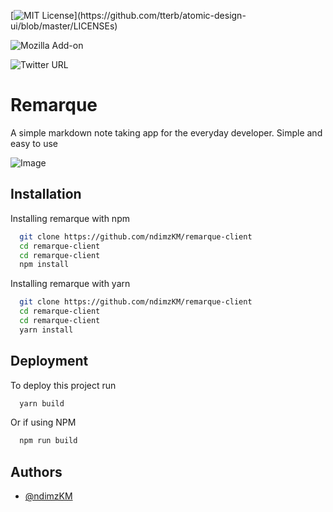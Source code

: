 
[![MIT License](https://img.shields.io/apm/l/atomic-design-ui.svg?)](https://github.com/tterb/atomic-design-ui/blob/master/LICENSEs)

![Mozilla Add-on](https://img.shields.io/amo/v/d?label=remarque)

![Twitter URL](https://img.shields.io/twitter/url?label=Twitter&style=social&url=https%3A%2F%2Ftwitter.com%2Falieundimz)

# Remarque

A simple markdown note taking app for the everyday developer. Simple and easy to use



![Image](https://github.com/ndimzKM/remarque-client/raw/main/src/assets/mockup.png) 
## Installation

Installing remarque with npm

```bash
  git clone https://github.com/ndimzKM/remarque-client
  cd remarque-client
  cd remarque-client
  npm install
```

Installing remarque with yarn

```bash
  git clone https://github.com/ndimzKM/remarque-client
  cd remarque-client
  cd remarque-client
  yarn install
```
    
## Deployment

To deploy this project run

```bash
  yarn build
```
Or if using NPM
```bash
  npm run build
```

## Authors

- [@ndimzKM](https://www.github.com/ndimzKM)

